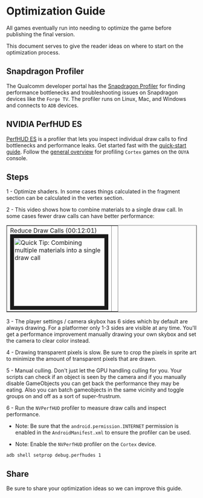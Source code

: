 # Optimization Guide #

All games eventually run into needing to optimize the game before publishing the final version.

This document serves to give the reader ideas on where to start on the optimization process.

## Snapdragon Profiler ##

The Qualcomm developer portal has the [Snapdragon Profiler](https://developer.qualcomm.com/software/snapdragon-profiler) for finding performance bottlenecks and troubleshooting issues on Snapdragon devices like the `Forge TV`. The profiler runs on Linux, Mac, and Windows and connects to `ADB` devices.

## NVIDIA PerfHUD ES ##

[PerfHUD ES](https://developer.nvidia.com/nvidia-perfhud-es) is a profiler that lets you inspect individual draw calls to find bottlenecks and performance leaks.
Get started fast with the [quick-start guide](http://docs.nvidia.com/gameworks/index.html#developertools/mobile/perfhud_es/perfhud_quickstart_guide.htm). 
Follow the [general overview](http://error454.com/2013/11/14/profiling-ouya-tegra-3-games-using-nvidia-perfhud-es/) for profiling `Cortex` games on the `OUYA` console.

## Steps ##

1 - Optimize shaders. In some cases things calculated in the fragment section can be calculated in the vertex section.

2 - This video shows how to combine materials to a single draw call. In some cases fewer draw calls can have better performance:

<table border=1>

 <tr>
 <td>Reduce Draw Calls (00:12:01)<br/>
<a href="http://www.youtube.com/watch?feature=player_embedded&v=O3dbE2t8lPQ" target="_blank">
<img src="http://img.youtube.com/vi/O3dbE2t8lPQ/0.jpg" alt="Quick Tip: Combining multiple materials into a single draw call " width="240" height="180" border="10" /></a>
 </td>
  <td></td>
 </tr>

</table>

3 - The player settings / camera skybox has 6 sides which by default are always drawing. For a platformer only 1-3 sides are visible at any time. You'll get a performance improvement manually drawing your own skybox and set the camera to clear color instead.

4 - Drawing transparent pixels is slow. Be sure to crop the pixels in sprite art to minimize the amount of transparent pixels that are drawn.

5 - Manual culling. Don't just let the GPU handling culling for you. Your scripts can check if an object is seen by the camera and if you manually disable GameObjects you can get back the performance they may be eating. Also you can batch gameobjects in the same vicinity and toggle groups on and off as a sort of super-frustrum.

6 - Run the `NVPerfHUD` profiler to measure draw calls and inspect performance.

* Note: Be sure that the `android.permission.INTERNET` permission is enabled in the `AndroidManifest.xml` to ensure the profiler can be used.

* Note: Enable the `NVPerfHUD` profiler on the `Cortex` device.

```
adb shell setprop debug.perfhudes 1
```


## Share ##

Be sure to share your optimization ideas so we can improve this guide.
